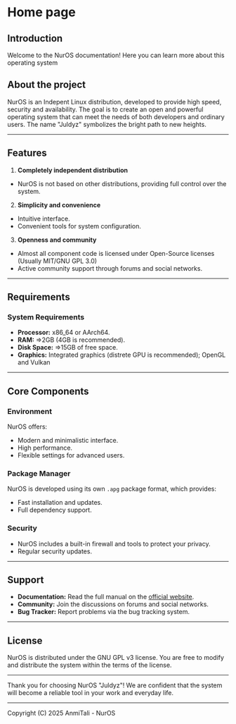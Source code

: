 # Home page

## Introduction

Welcome to the NurOS documentation! Here you can learn more about this operating system

## About the project

NurOS is an Indepent Linux distribution, developed to provide high speed, security and availability. The goal is to create an open and powerful operating system that can meet the needs of both developers and ordinary users. The name "Juldyz" symbolizes the bright path to new heights.

***

## Features

1. **Completely independent distribution**
* NurOS is not based on other distributions, providing full control over the system.
2. **Simplicity and convenience**
* Intuitive interface.
* Convenient tools for system configuration.
3. **Openness and community**
* Almost all component code is licensed under Open-Source licenses (Usually MIT/GNU GPL 3.0)
* Active community support through forums and social networks.

***

## Requirements

### System Requirements

* **Processor:** x86_64 or AArch64.
* **RAM:** =>2GB (4GB is recommended).
* **Disk Space:** =>15GB of free space.
* **Graphics:** Integrated graphics (distrete GPU is recommended); OpenGL and Vulkan

***

## Core Components

### Environment

NurOS offers:

* Modern and minimalistic interface.
* High performance.
* Flexible settings for advanced users.

### Package Manager

NurOS is developed using its own `.apg` package format, which provides:

* Fast installation and updates.
* Full dependency support.

### Security

* NurOS includes a built-in firewall and tools to protect your privacy.
* Regular security updates.

***

## Support

* **Documentation:** Read the full manual on the [official website](https://nuros.org).
* **Community:** Join the discussions on forums and social networks.
* **Bug Tracker:** Report problems via the bug tracking system.

***

## License

NurOS is distributed under the GNU GPL v3 license. You are free to modify and distribute the system within the terms of the license.

***

Thank you for choosing NurOS "Juldyz"! We are confident that the system will become a reliable tool in your work and everyday life.

***
Copyright (C) 2025 AnmiTali - NurOS